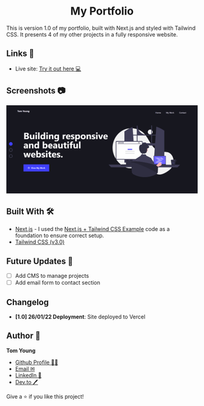 <h1 align="center">My Portfolio</h1>

This is version 1.0 of my portfolio, built with Next.js and styled with Tailwind CSS. It presents 4 of my other projects in a fully responsive website.

## Links 🌟

- Live site: [Try it out here 💻](https://tom-young-portfolio.vercel.app/ 'Live Site')

## Screenshots 📷

<p float="left">
  <img src="./screenshots/screenshot-GIF-desktop.gif">
</p>

## Built With 🛠

- [Next.js](https://tom-young-portfolio.vercel.app/) - I used the [Next.js + Tailwind CSS Example](https://github.com/vercel/next.js/tree/4d4f3093019179b1928ec07c16f38882241c0375/examples/with-tailwindcss) code as a foundation to ensure correct setup.
- [Tailwind CSS (v3.0)](https://tailwindcss.com/)

## Future Updates 🎁

- [ ] Add CMS to manage projects
- [ ] Add email form to contact section

## Changelog

- **[1.0] 26/01/22 Deployment**: Site deployed to Vercel

## Author 🧑

**Tom Young**

- [Github Profile 👨‍💻](https://github.com/TheThomasY)
- [Email ✉](mailto:tomyoungdev@gmail.com?subject=Hi 'Hi!')
- [LinkedIn 💼](https://www.linkedin.com/in/tom-young5555/)
- [Dev.to 🖊](https://dev.to/thetomy)

Give a ⭐️ if you like this project!
